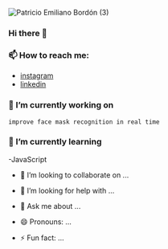 ![Patricio Emiliano Bordón (3)](https://user-images.githubusercontent.com/95234993/154117928-40d2a748-e77d-4f36-89bc-b58dea7f0a7a.gif)
### Hi there 👋


### 📫 How to reach me:
- [instagram](https://www.instagram.com/patricio_bordon_/?hl=es)
- [linkedin](https://www.linkedin.com/in/patricio-bordon-6511981b3/)

### 🔭 I’m currently working on 
``
 improve face mask recognition in real time
``
### 🌱 I’m currently learning 
-JavaScript
- 👯 I’m looking to collaborate on ...
- 🤔 I’m looking for help with ...
- 💬 Ask me about ...


- 😄 Pronouns: ...
- ⚡ Fun fact: ...

